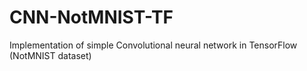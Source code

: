 # CNN-NotMNIST-TF
Implementation of simple Convolutional neural network in TensorFlow (NotMNIST dataset)
